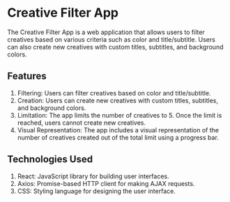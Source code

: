 # Creative Filter App
The Creative Filter App is a web application that allows users to filter creatives based on various criteria such as color and title/subtitle. Users can also create new creatives with custom titles, subtitles, and background colors.

## Features
1. Filtering: Users can filter creatives based on color and title/subtitle.
2. Creation: Users can create new creatives with custom titles, subtitles, and background colors.
3. Limitation: The app limits the number of creatives to 5. Once the limit is reached, users cannot create new creatives.
4. Visual Representation: The app includes a visual representation of the number of creatives created out of the total limit using a progress bar.

## Technologies Used
1. React: JavaScript library for building user interfaces.
2. Axios: Promise-based HTTP client for making AJAX requests.
3. CSS: Styling language for designing the user interface.
